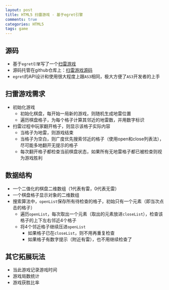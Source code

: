 ```yaml
---
layout: post
title: HTML5 扫雷游戏 - 基于egret引擎
comments: true
categories: HTML5
tags: game
---
```


## 源码

- 基于`egret引擎`写了一个[扫雷游戏](http://github.shanechu.com/mineSweeper/index.html)
- 源码托管在github仓库上：[扫雷游戏源码](https://github.com/enginzhu/MineSweeper)
- `egret`的API设计和使用很大程度上跟`AS3`相同，极大方便了`AS3`开发者的上手

## 扫雷游戏需求

- 初始化游戏
	- 初始化棋盘，每开始一局新的游戏，则随机生成地雷位置
	- 遍历棋盘格子，为每个格子计算其邻近的地雷数，并用数字标识
- 扫雷过程中玩家翻开格子，则显示该格子实际内容
	- 当格子为地雷，则游戏结束
	- 当格子为空白，则广度优先搜索邻近的格子（使用open和close列表法），尽可能多地翻开无提示的格子
	- 每次翻开格子都检查当前棋盘状态，如果所有无地雷格子都已被检查则视为游戏胜利

## 数据结构

- 一个二值化的棋盘二维数组（1代表有雷，0代表无雷）
- 一个棋盘格子显示对象的二维数组
- 搜索算法中，`openList`保存所有待检查的格子，初始只有一个元素（即当次点击的格子）
	- 遍历`openList`，每次取出一个元素（取出的元素放进`closeList`），检查该格子的上下左右邻近4个格子
	- 将4个邻近格子继续压进`openList`
		- 如果格子已在`closeList`，则不用再重复检查
		- 如果格子有数字提示（附近有雷），也不用继续检查了

## 其它拓展玩法

- 当此游戏记录游戏时间
- 游戏局数统计
- 游戏获胜比率

